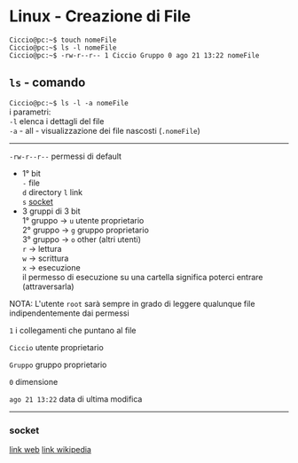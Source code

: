 # Linux - Creazione di File

```
Ciccio@pc:~$ touch nomeFile
Ciccio@pc:~$ ls -l nomeFile
Ciccio@pc:~$ -rw-r--r-- 1 Ciccio Gruppo 0 ago 21 13:22 nomeFile
```


## `ls` - comando
`Ciccio@pc:~$ ls -l -a nomeFile`  
i parametri:  
`-l` elenca i dettagli del file  
`-a` - all - visualizzazione dei file nascosti (`.nomeFile`)  

---
`-rw-r--r--` permessi di default
- 1° bit  
    `-` file  
    `d` directory
    `l` link  
    `s` [socket](https://geekitbase.info/content/4863)  
- 3 gruppi di 3 bit  
1° gruppo -> `u` utente proprietario  
2° gruppo -> `g` gruppo proprietario  
3° gruppo -> `o` other (altri utenti)  
`r` -> lettura  
`w` -> scrittura  
`x` -> esecuzione  
    il permesso di esecuzione su una cartella significa poterci entrare (attraversarla)

NOTA: L'utente `root` sarà sempre in grado di leggere qualunque file indipendentemente dai permessi  

`1` i collegamenti che puntano al file  

`Ciccio` utente proprietario  

`Gruppo` gruppo proprietario

`0` dimensione  

`ago 21 13:22` data di ultima modifica  



----

### socket
[link web](https://geekitbase.info/content/4863)
[link wikipedia](https://it.wikipedia.org/wiki/Socket_(reti))